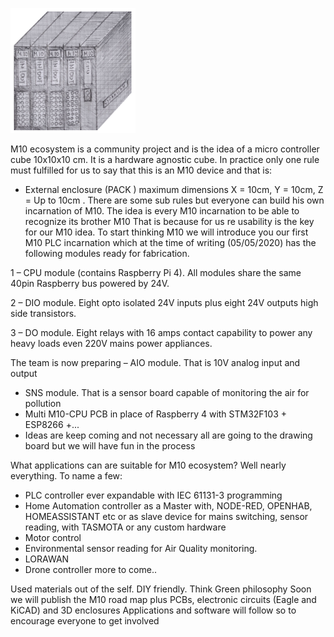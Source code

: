![M10 PACK](M10-atistic.png)


M10 ecosystem is a community project and is the idea of a micro controller cube 10x10x10 cm. It is a hardware agnostic cube.
In practice only one rule must fulfilled for us to say that this is an M10 device and that is:

- External enclosure (PACK ) maximum dimensions X = 10cm, Y = 10cm, Z = Up to 10cm .
There are some sub rules but everyone can build his own incarnation of M10. The idea is every M10 incarnation to be able to recognize its brother M10
That is because for us re usability is the key for our M10 idea.
To start thinking M10 we will introduce you our first M10 PLC incarnation which at the time of writing (05/05/2020)
has the following modules ready for fabrication. 

1 – CPU module (contains Raspberry Pi 4). All modules share the same 40pin Raspberry bus powered by 24V.

2 – DIO module. Eight opto isolated 24V inputs plus eight 24V outputs high side transistors.

3 – DO module. Eight relays with 16 amps contact capability to power any heavy loads even 220V mains power appliances.

The team is now preparing
– AIO module.  That is 10V analog input and output
- SNS module. That is a sensor board capable of monitoring the air for pollution
- Multi M10-CPU PCB in place of Raspberry 4 with STM32F103 + ESP8266 +...
- Ideas are keep coming and not necessary all are going to the drawing board but we will have fun in the process

What applications can are suitable for M10 ecosystem? Well nearly everything. To name a few:
- PLC controller ever expandable with IEC 61131-3 programming
- Home Automation controller as a Master with, NODE-RED, OPENHAB, HOMEASSISTANT etc or as slave device for mains switching, sensor reading, with TASMOTA or any custom hardware
- Motor control
- Environmental sensor reading for Air Quality monitoring.
- LORAWAN
- Drone controller
more to come..

Used materials out of the self. DIY friendly. Think Green philosophy
Soon we will publish the M10 road map plus PCBs, electronic circuits (Eagle and KiCAD) and 3D enclosures
Applications and software will follow so to encourage everyone to get involved
